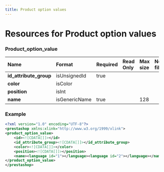 ```yaml
---
title: Product option values
---
```


# Resources for Product option values

### Product_option_value

|          Name          |    Format     | Required | Read Only | Max size | Not filterable | Description |
| :--------------------- | :------------ | :------- | :-------- | :------- | :------------- | :---------- |
| **id_attribute_group** | isUnsignedId  | true     |           |          |                |             |
| **color**              | isColor       |          |           |          |                |             |
| **position**           | isInt         |          |           |          |                |             |
| **name**               | isGenericName | true     |           | 128      |                |             |


### Example

```xml
<?xml version="1.0" encoding="UTF-8"?>
<prestashop xmlns:xlink="http://www.w3.org/1999/xlink">
<product_option_value>
	<id><![CDATA[]]></id>
	<id_attribute_group><![CDATA[]]></id_attribute_group>
	<color><![CDATA[]]></color>
	<position><![CDATA[]]></position>
	<name><language id="1"></language><language id="2"></language></name>
</product_option_value>
</prestashop>

```

